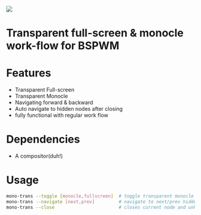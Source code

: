 ![](preview/preview.gif)

# Transparent full-screen & monocle work-flow for BSPWM

# Features
   * Transparent Full-screen
   * Transparent Monocle
   * Navigating forward & backward
   * Auto navigate to hidden nodes after closing
   * fully functional with regular work flow

# Dependencies
   * A compositor(duh!)

# Usage
```sh
mono-trans --toggle [monocle,fullscreen]  # toggle transparent monocle
mono-trans --navigate [next,prev]         # navigate to next/prev hidden nodes
mono-trans --close                        # closes current node and unhides the previous one
```

